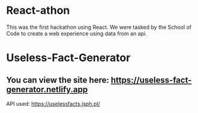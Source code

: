 # React-athon

This was the first hackathon using React. We were tasked by the School of Code to create a web experience using data from an api.

# Useless-Fact-Generator

## You can view the site here: https://useless-fact-generator.netlify.app

API used: https://uselessfacts.jsph.pl/
